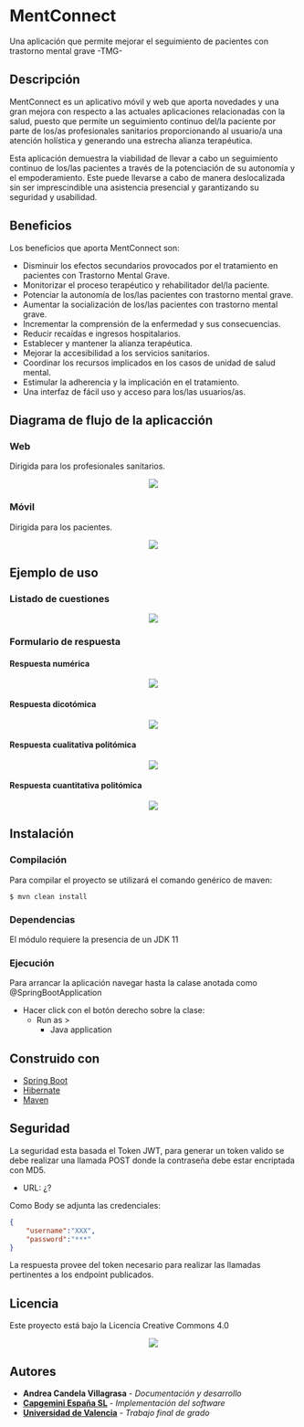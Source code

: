 # MentConnect
Una aplicación que permite mejorar el seguimiento de pacientes con trastorno mental grave -TMG-

## Descripción
MentConnect es un aplicativo móvil y web que aporta novedades y una gran mejora con respecto a las actuales aplicaciones relacionadas con la salud, puesto que permite un seguimiento continuo del/la paciente por parte de los/as profesionales sanitarios proporcionando al usuario/a una atención holística y generando una estrecha alianza terapéutica.

Esta aplicación demuestra la viabilidad de llevar a cabo un seguimiento continuo de los/las pacientes a través de la potenciación de su autonomía y el empoderamiento. Este puede llevarse a cabo de manera deslocalizada sin ser imprescindible una asistencia presencial y garantizando su seguridad y usabilidad.

## Beneficios
Los beneficios que aporta MentConnect son:
* Disminuir los efectos secundarios provocados por el tratamiento en pacientes con Trastorno Mental Grave.
* Monitorizar el proceso terapéutico y rehabilitador del/la paciente.
* Potenciar la autonomía de los/las pacientes con trastorno mental grave.
* Aumentar la socialización de los/las pacientes con trastorno mental grave.
* Incrementar la comprensión de la enfermedad y sus consecuencias.
* Reducir recaídas e ingresos hospitalarios.
* Establecer y mantener la alianza terapéutica.
* Mejorar la accesibilidad a los servicios sanitarios.
* Coordinar los recursos implicados en los casos de unidad de salud mental.
* Estimular la adherencia y la implicación en el tratamiento.
* Una interfaz de fácil uso y acceso para los/las usuarios/as.

## Diagrama de flujo de la aplicacción

### Web
Dirigida para los profesionales sanitarios.
<p align="center"><img src="diagrama-web.PNG"/></p> 

### Móvil
Dirigida para los pacientes.
<p align="center"><img src="diagrama-movil.PNG"/></p> 
 
## Ejemplo de uso

### Listado de cuestiones
<p align="center"><img src="listado-preguntas.PNG" widht = "100px"/></p>

### Formulario de respuesta
#### Respuesta numérica
<p align="center"><img src="respuesta-numerica.PNG" widht = "100px"/></p>

#### Respuesta dicotómica
<p align="center"><img src="respuesta-dicotomica.PNG" widht = "100px"/></p>

#### Respuesta cualitativa politómica
<p align="center"><img src="respuesta-cualitativa.PNG" widht = "100px"/></p>

#### Respuesta cuantitativa politómica
<p align="center"><img src="respuesta-cuantitativa.PNG" widht = "100px"/></p>

## Instalación

### Compilación

Para compilar el proyecto se utilizará el comando genérico de maven:  
```Shell
$ mvn clean install
```  

### Dependencias
El módulo requiere la presencia de un JDK 11

### Ejecución
Para arrancar la aplicación navegar hasta la calase anotada como @SpringBootApplication

* Hacer click con el botón derecho sobre la clase:
    * Run as >
        * Java application

## Construido con
* [Spring Boot](https://spring.io/projects/spring-boot)
* [Hibernate](https://hibernate.org/)
* [Maven](https://maven.apache.org/)


## Seguridad
La seguridad esta basada el Token JWT, para generar un token valido se debe realizar una llamada POST donde
la contraseña debe estar encriptada con MD5.

* URL: ¿?

Como Body se adjunta las credenciales:

```json
{
    "username":"XXX",
    "password":"***"
}
```  

La respuesta provee del token necesario para realizar las llamadas pertinentes a los endpoint publicados.

## Licencia
Este proyecto está bajo la Licencia Creative Commons 4.0
<p align="center"><img src="https://conogasi.org/wp-content/uploads/2017/05/CC-BY-NC-SA-4.0.jpg"/></p> 

## Autores
* **Andrea Candela Villagrasa** - *Documentación y desarrollo*
* **[Capgemini España SL](https://www.capgemini.com/es-es/)** - *Implementación del software*
* **[Universidad de Valencia](https://www.uv.es/)** - *Trabajo final de grado*
